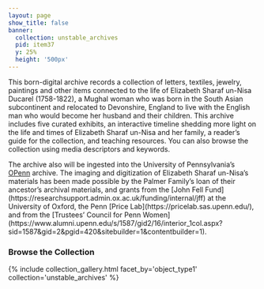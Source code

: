 ```yaml
---
layout: page
show_title: false
banner:
  collection: unstable_archives
  pid: item37
  y: 25%
  height: '500px'
---
```

<p>This born-digital archive records a collection of letters, textiles, jewelry, paintings and other items connected to the life of Elizabeth Sharaf un-Nisa Ducarel (1758-1822), a Mughal woman who was born in the South Asian subcontinent and relocated to Devonshire, England to live with the English man who would become her husband and their children. This archive includes five curated exhibits, an interactive timeline shedding more light on the life and times of Elizabeth Sharaf un-Nisa and her family, a reader’s guide for the collection, and teaching resources. You can also browse the collection using media descriptors and keywords.</p>
<p>The archive also will be ingested into the University of Pennsylvania’s <a href="https://openn.library.upenn.edu/CuratedCollections.html">OPenn</a> archive. The imaging and digitization of Elizabeth Sharaf un-Nisa’s materials has been made possible by the Palmer Family’s loan of their ancestor’s archival materials, and grants from the [John Fell Fund](https://researchsupport.admin.ox.ac.uk/funding/internal/jff) at the University of Oxford, the Penn [Price Lab](https://pricelab.sas.upenn.edu/), and from the [Trustees’ Council for Penn Women](https://www.alumni.upenn.edu/s/1587/gid2/16/interior_1col.aspx?sid=1587&gid=2&pgid=420&sitebuilder=1&contentbuilder=1).</p>

### Browse the Collection

{% include collection_gallery.html facet_by='object_type1' collection='unstable_archives' %}
